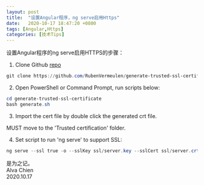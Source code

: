 ```yaml
---
layout: post
title:  "设置Angular程序，ng serve启用Https"
date:   2020-10-17 18:47:20 +0800
tags: [Angular,Https]
categories: [技术Tips]
---
```


设置Angular程序的ng serve启用HTTPS的步骤：

1. Clone Github [repo](https://github.com/RubenVermeulen/generate-trusted-ssl-certificate.git)

```powershell
git clone https://github.com/RubenVermeulen/generate-trusted-ssl-certificate.git --depth=1
```

2. Open PowerShell or Command Prompt, run scripts below:
```powershell
cd generate-trusted-ssl-certificate
bash generate.sh
```

3. Import the cert file by double click the generated crt file.

MUST move to the 'Trusted certification' folder.

4. Set script to run 'ng serve' to support SSL:

```powershell
ng serve --ssl true -o --sslKey ssl/server.key --sslCert ssl/server.crt
```

是为之记。    
Alva Chien   
2020.10.17   

